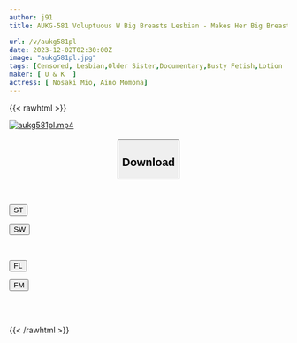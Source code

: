 ```yaml
---
author: j91
title: AUKG-581 Voluptuous W Big Breasts Lesbian - Makes Her Big Breasts Shine With Oil And Caresses Them Closely -

url: /v/aukg581pl
date: 2023-12-02T02:30:00Z
image: "aukg581pl.jpg"
tags: [Censored, Lesbian,Older Sister,Documentary,Busty Fetish,Lotion	]
maker: [ U & K  ]
actress: [ Nosaki Mio, Aino Momona]
---
```



{{< rawhtml >}}

<div class="video" data-videoid="DAwY0Alo9WUkJ8y">
    <a href="javascript:;">
        <img src="/v/aukg581pl/aukg581pl.jpg" width="WIDTH" height="HEIGHT" alt="aukg581pl.mp4" loading="lazy">
    </a>
</div>

<script type="text/javascript" src="https://j91.asia/asset/on-demand-st.js"></script>

<br>
  <link rel="stylesheet" href="https://j91.asia/asset/bs5.css">
  
  <center>
  <button class="btn btn-primary" type="button" data-bs-toggle="collapse" data-bs-target=".multi-collapse" aria-expanded="false" aria-controls="multiCollapseExample1 multiCollapseExample2"><h2>Download</h2></button></center>
</p>
<div class="row">
  <div class="col">
    <div class="collapse multi-collapse" id="multiCollapseExample1">
      <div class="card card-body">
	      	      <br>
<div class="buttons">  
<p><a href="https://streamtape.to/v/DAwY0Alo9WUkJ8y" target="_blank"><button class="btn-hover color-3"><i class="fa fa-download"></i> ST</button></a></p>
<p><a href="https://flaswish.com/3utywncf957q" target="_blank"><button class="btn-hover color-2"><i class="fa fa-download"></i> SW</button></a></p></div>
    </div>
  </div>
</div>
  <div class="col">
    <div class="collapse multi-collapse" id="multiCollapseExample2">
      <div class="card card-body">
	      <br>
<div class="buttons">
<p><a href="javascript:;" target="_blank"><button class="btn-hover color-9"><i class="fa fa-download"></i> FL</button></a></p>
<p><a href="javascript:;" target="_blank"><button class="btn-hover color-8"><i class="fa fa-download"></i> FM</button></a></p></div>
<br><br>
      </div>
    </div>
  </div>
</div>

{{< /rawhtml >}}
